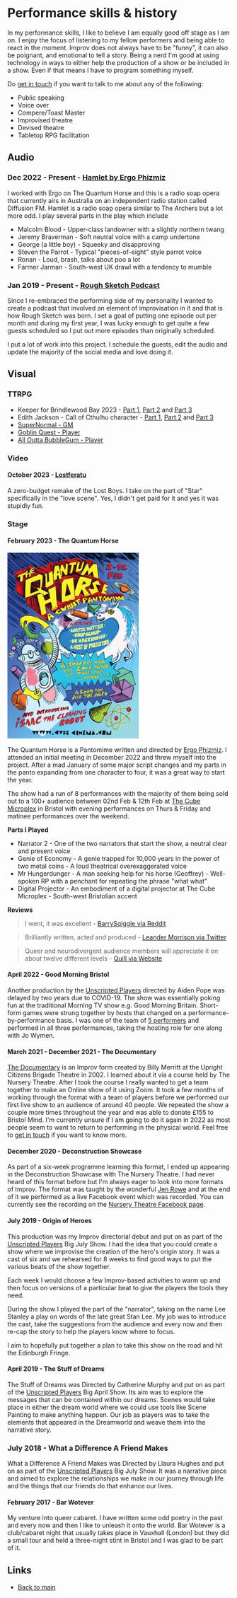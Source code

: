 # Performance skills & history

In my performance skills, I like to believe I am equally good off stage as I am on. I enjoy the focus of listening to my fellow performers and being able to react in the moment. Improv does not always have to be "funny", it can also be poignant, and emotional to tell a story. Being a nerd I'm good at using technology in ways to either help the production of a show or be included in a show. Even if that means I have to program something myself.

Do [get in touch](mailto:me@catharsis.co.uk) if you want to talk to me about any of the following:

* Public speaking
* Voice over
* Compere/Toast Master
* Improvised theatre
* Devised theatre
* Tabletop RPG facilitation

## Audio

### Dec 2022 - Present - [Hamlet by Ergo Phizmiz](https://www.instagram.com/p/CwceilYrRPJ/)

I worked with Ergo on The Quantum Horse and this is a radio soap opera that currently airs in Australia on an independent radio station called Diffusion FM. Hamlet is a radio soap opera similar to The Archers but a lot more odd. I play several parts in the play which include

* Malcolm Blood - Upper-class landowner with a slightly northern twang
* Jeremy Braverman - Soft neutral voice with a camp undertone
* George (a little boy) - Squeeky and disapproving
* Steven the Parrot - Typical "pieces-of-eight" style parrot voice
* Ronan - Loud, brash, talks about poo a lot
* Farmer Jarman - South-west UK drawl with a tendency to mumble

### Jan 2019 - Present - [Rough Sketch Podcast](https://www.roughsketch.online/)

Since I re-embraced the performing side of my personality I wanted to create a podcast that involved an element of improvisation in it and that is how Rough Sketch was born. I set a goal of putting one episode out per month and during my first year, I was lucky enough to get quite a few guests scheduled so I put out more episodes than originally scheduled.

I put a lot of work into this project. I schedule the guests, edit the audio and update the majority of the social media and love doing it.

## Visual

### TTRPG

* Keeper for Brindlewood Bay 2023 - [Part 1](https://www.youtube.com/watch?v=cp9Yl5jYDng&t=73s), [Part 2](https://youtu.be/I7t7HFqMm80?si=-IV6VMkBc384frXs) and [Part 3](https://www.youtube.com/watch?v=6odc9NDBFiQ&lc=Ugx3aEewZEqrv6T9q_p4AaABAg)
* Edith Jackson - Call of Cthulhu character - [Part 1](https://youtu.be/JzSyl3q25nk?si=9CBCx-O3R4ovIgN9), [Part 2](https://youtu.be/MWIDO1gU5mg?si=5cUHP93RZS6LhrDu) and [Part 3](https://youtu.be/eKwUwfxzFpo?si=df5i1MjQdIhUXqRA)
* [SuperNormal - GM](https://youtu.be/XdX7bcvlwmo?si=yQGCZXO0EkOmkIAk)
* [Goblin Quest - Player](https://youtu.be/IWPs5gSXzeE?si=L6VAhqWUBTb6ryYh)
* [All Outta BubbleGum - Player](https://youtu.be/JKqf6VxV1iA?si=bhy5PLBTgllXxgXI)

### Video

#### October 2023 - [Lostferatu](https://www.cubecinema.com/programme/event/lostferatu-premiere,13276/)

A zero-budget remake of the Lost Boys. I take on the part of "Star" specifically in the "love scene". Yes, I didn't get paid for it and yes it was stupidly fun.

### Stage

#### February 2023 - The Quantum Horse

![Quantum Horse Poster](./images/QuantumHorse-small.jpeg)

The Quantum Horse is a Pantomime written and directed by [Ergo Phizmiz](ergophizmizmusic.bandcamp.com). I attended an initial meeting in December 2022 and threw myself into the project. After a mad January of some major script changes and my parts in the panto expanding from one character to four, it was a great way to start the year.

The show had a run of 8 performances with the majority of them being sold out to a 100+ audience between 02nd Feb & 12th Feb at [The Cube Microplex](https://cubecinema.com/) in Bristol with evening performances on Thurs & Friday and matinee performances over the weekend.

**Parts I Played**

* Narrator 2 - One of the two narrators that start the show, a neutral clear and present voice
* Genie of Economy - A genie trapped for 10,000 years in the power of two metal coins - A loud theatrical overexaggerated voice
* Mr Hungerdunger - A man seeking help for his horse (Geoffrey) - Well-spoken RP with a penchant for repeating the phrase "what what"
* Digital Projector - An embodiment of a digital projector at The Cube Microplex - South-west Bristolian accent

**Reviews**

> I went, it was excellent - [BarrySqiggle via Reddit](https://www.reddit.com/r/bristol/comments/10rsipy/comment/j768pb2/?utm_source=reddit&utm_medium=web2x&context=3)

> Brilliantly written, acted and produced - [Leander Morrison via Twitter](https://twitter.com/LeandaMorrison/status/1623961667250823171)

> Queer and neurodivergent audience members will appreciate it on about twelve different levels - [Quill via Website](https://www.cuillioc.org/0/partnerships/Reviews/review-quantum-horse)

#### April 2022 - Good Morning Bristol

Another production by the [Unscripted Players](https://www.facebook.com/unscriptedplay/) directed by Aiden Pope was delayed by two years due to COVID-19. The show was essentially poking fun at the traditional Morning TV show e.g. Good Morning Britain. Short-form games were strung together by hosts that changed on a performance-by-performance basis. I was one of the team of [5 performers](https://improvtheatre.co.uk/meet-the-cast-of-good-morning-bristol/) and performed in all three performances, taking the hosting role for one along with Jo Wymen.  

#### March 2021 - December 2021 - The Documentary

[The Documentary](https://improv.fandom.com/wiki/The_Documentary) is an Improv form created by Billy Merritt at the Upright Citizens Brigade Theatre in 2002. I learned about it via a course held by The Nursery Theatre. After I took the course I really wanted to get a team together to make an Online show of it using Zoom. It took a few months of working through the format with a team of players before we performed our first live show to an audience of around 40 people. We repeated the show a couple more times throughout the year and was able to donate £155 to Bristol Mind. I'm currently unsure if I am going to do it again in 2022 as most people seem to want to return to performing in the physical world. Feel free to [get in touch](mailto:me@catharsis.co.uk) if you want to know more.

#### December 2020 - Deconstruction Showcase

As part of a six-week programme learning this format, I ended up appearing in the Deconstruction Showcase with The Nursery Theatre. I had never heard of this format before but I'm always eager to look into more formats of Improv. The format was taught by the wonderful [Jen Rowe](http://www.jennyrowe.co.uk/) and at the end of it we performed as a live Facebook event which was recorded. You can currently see the recording on the [Nursery Theatre Facebook page](https://www.facebook.com/336623673035352/videos/851870432298250/).

#### July 2019 - Origin of Heroes

This production was my Improv directorial debut and put on as part of the [Unscripted Players](https://www.facebook.com/unscriptedplay/) Big July Show. I had the idea that you could create a show where we improvise the creation of the hero's origin story. It was a cast of six and we rehearsed for 8 weeks to find good ways to put the various beats of the show together.

Each week I would choose a few Improv-based activities to warm up and then focus on versions of a particular beat to give the players the tools they need.

During the show I played the part of the "narrator", taking on the name Lee Stanley a play on words of the late great Stan Lee. My job was to introduce the cast, take the suggestions from the audience and every now and then re-cap the story to help the players know where to focus.

I aim to hopefully put together a plan to take this show on the road and hit the Edinburgh Fringe.

#### April 2019 - The Stuff of Dreams

The Stuff of Dreams was Directed by Catherine Murphy and put on as part of the [Unscripted Players](https://www.facebook.com/unscriptedplay/) Big April Show. Its aim was to explore the messages that can be contained within our dreams. Scenes would take place in either the dream world where we could use tools like Scene Painting to make anything happen. Our job as players was to take the elements that appeared in the Dreamworld and weave them into the narrative story.

### July 2018 - What a Difference A Friend Makes

What a Difference A Friend Makes was Directed by Llaura Hughes and put on as part of the [Unscripted Players](https://www.facebook.com/unscriptedplay/) Big July Show. It was a narrative piece and aimed to explore the relationships we make in our journey through life and the things that our friends do that enhance our lives.

#### February 2017 - Bar Wotever

My venture into queer cabaret. I have written some odd poetry in the past and every now and then I like to unleash it onto the world. Bar Wotever is a club/cabaret night that usually takes place in Vauxhall (London) but they did a small tour and held a three-night stint in Bristol and I was glad to be part of it.

## Links

* [Back to main](/)
